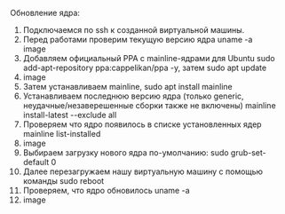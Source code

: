 Обновление ядра:  
1. Подключаемся по ssh к созданной виртуальной машины.  
2. Перед работами проверим текущую версию ядра uname -a  
image  
3. Добавляем официальный PPA  с mainline-ядрами для Ubuntu sudo add-apt-repository ppa:cappelikan/ppa -y, затем sudo apt update
4. image
5. Затем устанавливаем mainline, sudo apt install mainline
6. Устанавливаем последнюю версию ядра (только generic, неудачные/незаверешенные сборки также не включены) mainline install-latest --exclude all
7. Проверяем что ядро появилось в списке установленных ядер mainline list-installed
8. image
9. Выбираем загрузку нового ядра по-умолчанию: sudo grub-set-default 0
10. Далее перезагружаем нашу виртуальную машину с помощью команды sudo reboot
11. Проверяем, что ядро обновилось uname -a
12. image
